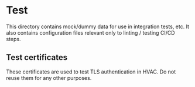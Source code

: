 # Test

This directory contains mock/dummy data for use in integration tests, etc. It also contains configuration files relevant
only to linting / testing CI/CD steps.

## Test certificates

These certificates are used to test TLS authentication in HVAC. Do not
reuse them for any other purposes.

